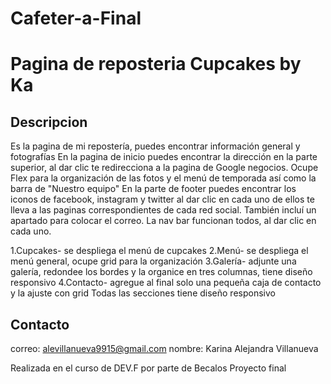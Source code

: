 # Cafeter-a-Final
# Pagina de reposteria Cupcakes by Ka
## Descripcion
Es la pagina de mi repostería, puedes encontrar información general y fotografías En la pagina de inicio puedes encontrar la dirección en la parte superior, al dar clic te redirecciona a la pagina de Google negocios. Ocupe Flex para la organización de las fotos y el menú de temporada así como la barra de "Nuestro equipo" En la parte de footer puedes encontrar los iconos de facebook, instagram y twitter al dar clic en cada uno de ellos te lleva a las paginas correspondientes de cada red social. También incluí un apartado para colocar el correo. La nav bar funcionan todos, al dar clic en cada uno.

1.Cupcakes- se despliega el menú de cupcakes
2.Menú- se despliega el menú general, ocupe grid para la organización
3.Galería- adjunte una galería, redondee los bordes y la organice en tres columnas, tiene diseño responsivo
4.Contacto- agregue al final solo una pequeña caja de contacto y la ajuste con grid
Todas las secciones tiene diseño responsivo

## Contacto
correo: alevillanueva9915@gmail.com
nombre: Karina Alejandra Villanueva

Realizada en el curso de DEV.F por parte de Becalos
Proyecto final